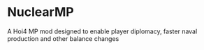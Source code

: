 # NuclearMP
A Hoi4 MP mod designed to enable player diplomacy, faster naval production and other balance changes
